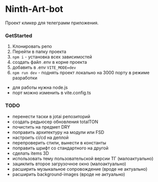 # Ninth-Art-bot
Проект кликер для телеграмм приложения.

### GetStarted
1. Клонировать репо
2. Перейти в папку проекта
3. `npm i` - установка всех зависимостей
4. создать файл .env в корне проекта
5. добавить в .env `VITE_MODE=dev`
4. `npm run dev` - поднять проект локально на 3000 порту в режиме разработки
- для работы нужна node.js
- порт можно изменить в vite.config.ts

### TODO
* перенести таски в jotai репозиторий
* создать редьюсер обновления totalTON
* почистить на предмет DRY
* поправить архитектуру на модули или FSD
* настроить ci/cd на деплой
* перепроверить стили, вынести в константы
* поправить шрифт со стандартного на другой
* сделать items 3D
* использовать тему пользовательской версии ТГ (малоактуально)
* зациклить второе загрузочное окно (малоактуально)
* расширить музыкальное сопровождение (вроде не актуально)
* расширить background-images (вроде не актуально)
